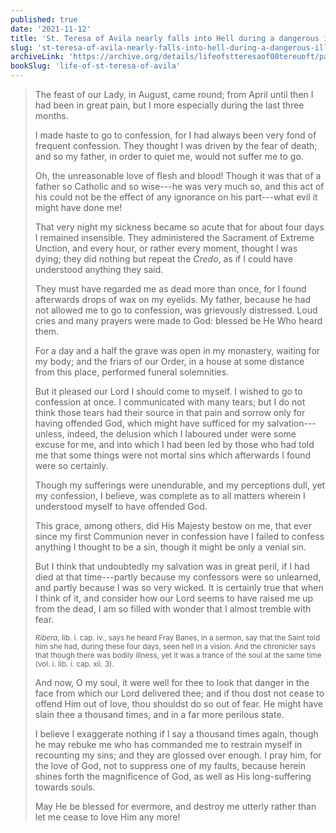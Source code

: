 ```yaml
---
published: true
date: '2021-11-12'
title: 'St. Teresa of Avila nearly falls into Hell during a dangerous illness'
slug: 'st-teresa-of-avila-nearly-falls-into-hell-during-a-dangerous-illness'
archiveLink: 'https://archive.org/details/lifeofstteresaof00tereuoft/page/31?view=theater'
bookSlug: 'life-of-st-teresa-of-avila'
---
```


> The feast of our Lady, in August, came round; from April until then I had been in great pain, but I more especially during the last three months.
>
> I made haste to go to confession, for I had always been very fond of frequent confession. They thought I was driven by the fear of death; and so my father, in order to quiet me, would not suffer me to go.
>
> Oh, the unreasonable love of flesh and blood! Though it was that of a father so Catholic and so wise---he was very much so, and this act of his could not be the effect of any ignorance on his part---what evil it might have done me!
>
> That very night my sickness became so acute that for about four days I remained insensible. They administered the Sacrament of Extreme Unction, and every hour, or rather every moment, thought I was dying; they did nothing but repeat the *Credo*, as if I could have understood anything they said.
>
> They must have regarded me as dead more than once, for I found afterwards drops of wax on my eyelids. My father, because he had not allowed me to go to confession, was grievously distressed. Loud cries and many prayers were made to God: blessed be He Who heard them.
>
> For a day and a half the grave was open in my monastery, waiting for my body; and the friars of our Order, in a house at some distance from this place, performed funeral solemnities.
>
> But it pleased our Lord I should come to myself. I wished to go to confession at once. I communicated with many tears; but I do not think those tears had their source in that pain and sorrow only for having offended God, which might have sufficed for my salvation---unless, indeed, the delusion which I laboured under were some excuse for me, and into which I had been led by those who had told me that some things were not mortal sins which afterwards I found were so certainly.
>
> Though my sufferings were unendurable, and my perceptions dull, yet my confession, I believe, was complete as to all matters wherein I understood myself to have offended God.
>
> This grace, among others, did His Majesty bestow on me, that ever since my first Communion never in confession have I failed to confess anything I thought to be a sin, though it might be only a venial sin.
>
> But I think that undoubtedly my salvation was in great peril, if I had died at that time---partly because my confessors were so unlearned, and partly because I was so very wicked. It is certainly true that when I think of it, and consider how our Lord seems to have raised me up from the dead, I am so filled with wonder that I almost tremble with fear.
>
> <small>*Ribera*, lib. i. cap. iv., says he heard Fray Banes, in a sermon, say that the Saint told him she had, during these four days, seen hell in a vision. And the chronicler says that though there was bodily illness, yet it was a trance of the soul at the same time (vol. i. lib. i. cap. xii. 3).</small>
>
> And now, O my soul, it were well for thee to look that danger in the face from which our Lord delivered thee; and if thou dost not cease to offend Him out of love, thou shouldst do so out of fear. He might have slain thee a thousand times, and in a far more perilous state.
>
> I believe I exaggerate nothing if I say a thousand times again, though he may rebuke me who has commanded me to restrain myself in recounting my sins; and they are glossed over enough. I pray him, for the love of God, not to suppress one of my faults, because herein shines forth the magnificence of God, as well as His long-suffering towards souls.
>
> May He be blessed for evermore, and destroy me utterly rather than let me cease to love Him any more!